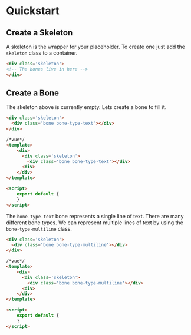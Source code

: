 # Quickstart

## Create a Skeleton

A skeleton is the wrapper for your placeholder. To create one just add the `skeleton` class to a container.

```html
<div class='skeleton'>
<!-- The bones live in here -->
</div>
```

## Create a Bone

The skeleton above is currently empty. Lets create a bone to fill it.


```html
<div class='skeleton'>
  <div class='bone bone-type-text'></div>
</div>
```

```html
/*vue*/
<template>
    <div>
      <div class='skeleton'>
        <div class='bone bone-type-text'></div>
      <div>
    </div>
</template>

<script>
    export default {
    }
</script>
```

The `bone-type-text` bone represents a single line of text. There are many different bone types. We can represent multiple lines of text by using the `bone-type-multiline` class.

```html
<div class='skeleton'>
  <div class='bone bone-type-multiline'></div>
</div>
```

```html
/*vue*/
<template>
    <div>
      <div class='skeleton'>
        <div class='bone bone-type-multiline'></div>
      <div>
    </div>
</template>

<script>
    export default {
    }
</script>
```
